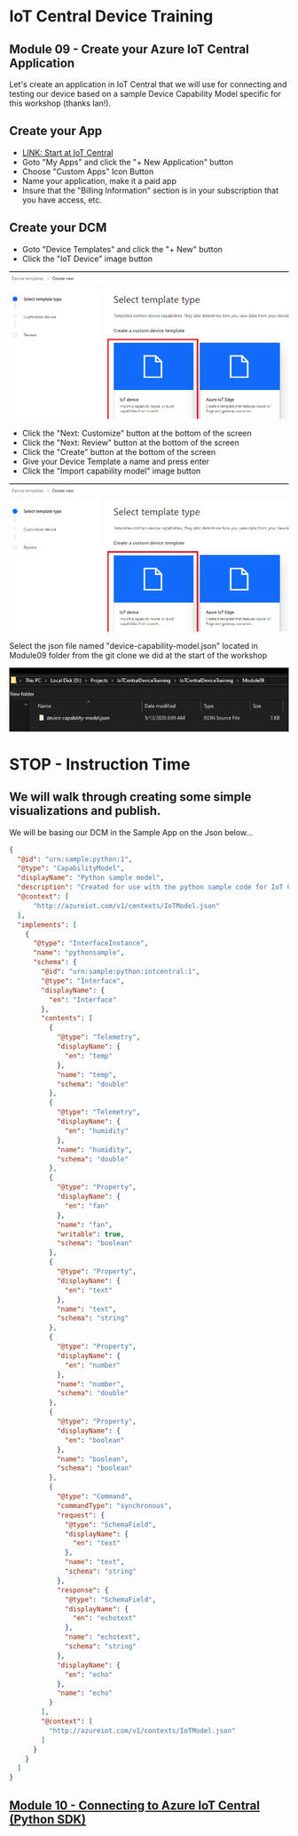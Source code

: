 # IoT Central Device Training
## Module 09 - Create your Azure IoT Central Application

Let's create an application in IoT Central that we will use for connecting and testing our device based on a sample Device Capability Model specific for this workshop (thanks Ian!).

## Create your App
* [LINK: Start at IoT Central](https://apps.azureiotcentral.com)
* Goto "My Apps" and click the "+ New Application" button
* Choose "Custom Apps" Icon Button
* Name your application, make it a paid app
* Insure that the "Billing Information" section is in your subscription that you have access, etc.

## Create your DCM
* Goto "Device Templates" and click the "+ New" button
* Click the "IoT Device" image button

![alt text](../Assets/create-iot-device-iotc.png "Create IoT Device")

* Click the "Next: Customize" button at the bottom of the screen
* Click the "Next: Review" button at the bottom of the screen
* Click the "Create" button at the bottom of the screen
* Give your Device Template a name and press enter
* Click the "Import capability model" image button

![alt text](../Assets/create-iot-device-iotc.png "Import capability model")

Select the json file named "device-capability-model.json" located in Module09 folder from the git clone we did at the start of the workshop

![alt text](../Assets/import-capability-model-json-iotc.png "Import capability json model")

# STOP - Instruction Time
## We will walk through creating some simple visualizations and publish.

We will be basing our DCM in the Sample App on the Json  below...
``` Json
{
  "@id": "urn:sample:python:1",
  "@type": "CapabilityModel",
  "displayName": "Python sample model",
  "description": "Created for use with the python sample code for IoT Central - Feb 2020",
  "@context": [
      "http://azureiot.com/v1/contexts/IoTModel.json"
  ],
  "implements": [ 
    {
      "@type": "InterfaceInstance",
      "name": "pythonsample",
      "schema": {
        "@id": "urn:sample:python:iotcentral:1",
        "@type": "Interface",
        "displayName": {
          "en": "Interface"
        },
        "contents": [
          {
            "@type": "Telemetry",
            "displayName": {
              "en": "temp"
            },
            "name": "temp",
            "schema": "double"
          },
          {
            "@type": "Telemetry",
            "displayName": {
              "en": "humidity"
            },
            "name": "humidity",
            "schema": "double"
          },
          {
            "@type": "Property",
            "displayName": {
              "en": "fan"
            },
            "name": "fan",
            "writable": true,
            "schema": "boolean"
          },
          {
            "@type": "Property",
            "displayName": {
              "en": "text"
            },
            "name": "text",
            "schema": "string"
          },
          {
            "@type": "Property",
            "displayName": {
              "en": "number"
            },
            "name": "number",
            "schema": "double"
          },
          {
            "@type": "Property",
            "displayName": {
              "en": "boolean"
            },
            "name": "boolean",
            "schema": "boolean"
          },
          {
            "@type": "Command",
            "commandType": "synchronous",
            "request": {
              "@type": "SchemaField",
              "displayName": {
                "en": "text"
              },
              "name": "text",
              "schema": "string"
            },
            "response": {
              "@type": "SchemaField",
              "displayName": {
                "en": "echotext"
              },
              "name": "echotext",
              "schema": "string"
            },
            "displayName": {
              "en": "echo"
            },
            "name": "echo"
          }
        ],
        "@context": [
          "http://azureiot.com/v1/contexts/IoTModel.json"
        ]
      }
    }
  ]
}
```

## [Module 10 - Connecting to Azure IoT Central (Python SDK)](../Module10/README.md)